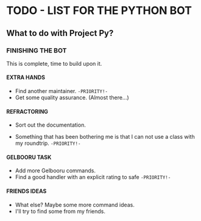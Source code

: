 # TODO - LIST FOR THE PYTHON BOT
## What to do with Project Py?

### FINISHING THE BOT
This is complete, time to build upon it.

#### EXTRA HANDS
- Find another maintainer. `-PRIORITY!-`
- Get some quality assurance. (Almost there...)
#### REFRACTORING

- Sort out the documentation.


- Something that has been bothering me is that I can not use a class with my roundtrip. `-PRIORITY!-`

#### GELBOORU TASK

- Add more Gelbooru commands.
- Find a good handler with an explicit rating to safe `-PRIORITY!-`

#### FRIENDS IDEAS
- What else? Maybe some more command ideas.
- I'll try to find some from my friends.